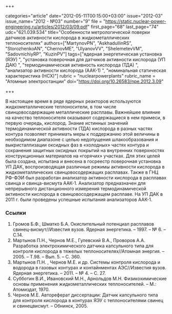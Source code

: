 +++

categories="article"
date="2012-05-11T00:15:00+03:00"
issue="2012-03"
issue_name="2012 - №03"
number="9"
file = "https://static.nuclear-power-engineering.ru/articles/2012/03/09.pdf"
first_page="68"
last_page="74"
udc="621.039.534"
title="Особенности метрологической поверки датчиков активности кислорода в жидкометаллических теплоносителях"
authors=["MartynovPN", "AskhadullinRS", "StorozhenkoAN", "ChernovME", "UlyanovVV", "ShelemetevVM", "SadovnichiyRP", "KuzinPV"]
tags=["ядерная энергетическая установка (ЯЭУ) ", "установка поверочная для датчиков активности кислорода (УП ДАК) ", "термодинамическая активность кислорода (ТДА) ", "анализатор активности кислорода (ААК-1) ", "номинальная статическая характеристика (НСХ)"]
rubric = "nuclearpowerplants"
rubric_name = "Aтомные электростанции"
doi="https://doi.org/10.26583/npe.2012.3.09"

+++

В настоящее время в ряде ядерных реакторов используются жидкометаллические теплоносители, в том числе свинцовосодержащие металлические расплавы. Важнейшее влияние на качество теплоносителя оказывают содержащиеся в нем примеси, в первую очередь, кислород. Знание истинных значений термодинамической активности (ТДА) кислорода в разных частях контура позволяет принимать меры к поддержанию этой величины в необходимом диапазоне с целью недопущения шлакообразования и выкристаллизации оксидных фаз в «холодных» частях контура и сохранения защитных оксидных покрытий на внутренних поверхностях конструкционных материалов на «горячих» участках. Для этих целей была создана, испытана и внесена в госреестр поверочная установка УП ДАК, воспроизводящая различные режимы активности кислорода в жидкометаллических свинцовосодержащих расплавах. Также в ГНЦ РФ-ФЭИ был разработан анализатор активности кислорода в расплавах свинца и свинца-висмута ААК-1. Анализатор предназначен для непрерывного дистанционного измерения термодинамической активности кислорода в свинцовосодержащем расплаве. На УП ДАК в 2011 г. были проведены успешные испытания анализаторов ААК-1.

### Ссылки

1. Громов Б.Ф., Шматко Б.А. Окислительный потенциал расплавов свинец-висмут//Известия вузов. Ядерная энергетика. – 1997. – № 6. – С.14. 
2. Мартынов П.Н., Чернов М.Е., Гулевский В.А., Проворов А.А. Разработка электрохимического датчика капсульного типа для контроля кислорода в тяжелых теплоносителях//Атомная энергия. – 2005. – Т.98. – Вып. 5. – С. 360. 
3. Мартынов П.Н. , Чернов М.Е. и др. Системы контроля кислорода и водорода в газовых контурах и контайнментах АЭС//Известия вузов. Ядерная энергетика. – 2011. – № 4. – С. 27. 
4. Субботин В.И., Ивановский М.Н., Арнольдов М.Н. Физикохимические основы применения жидкометаллических теплоносителей. – М.: Атомиздат, 1970. 
5. Чернов М.Е. Автореферат диссертации: Датчик капсульного типа для контроля кислорода в контурах ЯЭУ с теплоносителями свинец и свинецвисмут. – Обнинск, 2005.
